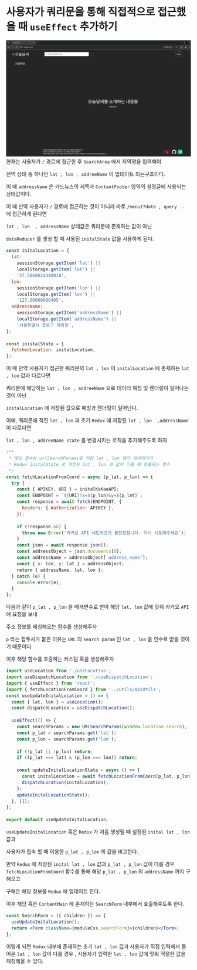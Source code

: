 # 사용자가 쿼리문을 통해 직접적으로 접근했을 때 `useEffect` 추가하기

![alt text](image.png)
현재는 사용자가 `/` 경로에 접근한 후 `SearchArea` 에서 지역명을 입력해야

전역 상태 중 하나인 `lat , lon , addreeName` 이 업데이트 되는구조이다.

이 때 `addressName` 은 카드뉴스의 제목과 `ContentFooter` 영역의 설명글에 사용되는 상태값이다.

이 때 만약 사용자가 `/` 경로에 접근하는 것이 아니라 바로 `/menu1?date , query ..` 에 접근하게 된다면

`lat , lon  , addressName` 상태값은 쿼리문에 존재하는 값이 아닌

`dataReducer` 를 생성 할 때 사용된 `initalState` 값을 사용하게 된다.

```jsx
const initalLocation = {
  lat:
    sessionStorage.getItem('lat') ||
    localStorage.getItem('lat') ||
    '37.5868624440018',
  lon:
    sessionStorage.getItem('lon') ||
    localStorage.getItem('lon') ||
    '127.00060686405',
  addressName:
    sessionStorage.getItem('addressName') ||
    localStorage.getItem('addressName') ||
    '서울특별시 종로구 혜화동',
};

const inistalState = {
  fetchedLocation: initalLocation,
};
```

이 때 만약 사용자가 접근한 쿼리문의 `lat , lon` 이 `initalLocation` 에 존재하는 `lat , lon` 값과 다르다면

쿼리문에 해당하는 `lat , lon , addreeName` 으로 데이터 패칭 및 렌더링이 일어나는 것이 아닌

`initalLocation` 에 저장된 값으로 패칭과 렌더링이 일어난다.

이에, 쿼리문에 적힌 `lat , lon` 과 초기 `Redux` 에 저장된 `lat , lon  ,addressName` 이 다르다면

`lat , lon , addreeName state` 를 변경시키는 로직을 추가해주도록 하자

```jsx
/**
 * 해당 함수는 urlSearchParams로 적힌 lat , lon 쿼리 파라미터가
 * Redux initalState 로 저장된 lat , lon 과 값이 다를 때 호출되는 함수
 */
const fetchLocationFromCoord = async (p_lat, p_lon) => {
  try {
    const { APIKEY, URI } = initalKaKaoAPI;
    const ENDPOINT = `${URI}?x=${p_lon}&y=${p_lat}`;
    const response = await fetch(ENDPOINT, {
      headers: { Authorization: APIKEY },
    });

    if (!response.ok) {
      throw new Error('카카오 API 네트워크가 불안정합니다. 다시 시도해주세요');
    }
    const json = await response.json();
    const addressObject = json.documents[0];
    const addressName = addressObject['address_name'];
    const { x: lon, y: lat } = addressObject;
    return { addressName, lat, lon };
  } catch (e) {
    console.error(e);
  }
};
```

다음과 같이 `p_lat , p_lon` 을 매개변수로 받아 해당 `lat, lon` 값에 맞춰 카카오 `API` 에 요청을 보내

주소 정보를 페칭해오는 함수를 생성해주자

`p` 라는 접두사가 붙은 이유는 `URL` 의 `search param` 인 `lat , lon` 을 인수로 받을 것이기 때문이다.

이후 해당 함수를 호출하는 커스텀 훅을 생성해주자

```jsx
import useLocation from './useLocation';
import useDispatchLocation from './useDispatchLocation';
import { useEffect } from 'react';
import { fetchLocationFromCoord } from '../utils/ApiUtils';
const useUpdateInitalLocation = () => {
  const { lat, lon } = useLocation();
  const dispatchLocation = useDispatchLocation();

  useEffect(() => {
    const searchParams = new URLSearchParams(window.location.search);
    const p_lat = searchParams.get('lat');
    const p_lon = searchParams.get('lon');

    if (!p_lat || !p_lon) return;
    if ((p_lat === lat) & (p_lon === lon)) return;

    const updateInitalLocationState = async () => {
      const initalLocation = await fetchLocationFromCoord(p_lat, p_lon);
      dispatchLocation(initalLocation);
    };
    updateInitalLocationState();
  }, []);
};

export default useUpdateInitalLocation;
```

`useUpdateInitalLocation` 훅은 `Redux` 가 처음 생성될 때 설정된 `inital lat , lon` 값과

사용자가 접속 할 때 이용한 `p_lat , p_lon` 의 값을 비교한다.

만약 `Redux` 에 저장된 `inital lat , lon` 값과 `p_lat , p_lon` 값이 다를 경우 `fetchLocationFromCoord` 함수를 통해 해당 `p_lat , p_lon` 의 `addressName` 까지 구해오고

구해온 해당 정보를 `Redux` 에 업데이트 한다.

이후 해당 훅은 `ContentMain` 에 존재하는 `SearchForm` 내부에서 호출해주도록 한다.

```jsx
const SearchForm = ({ children }) => {
  useUpdateInitalLocation();
  return <Form className={moduleCss.searchForm}>{children}</Form>;
};
```

이렇게 되면 `Redux` 내부에 존재하는 초기 `lat , lon` 값과 사용자가 직접 입력해서 들어온 `lat , lon` 값이 다를 경우 , 사용자가 입력한 `lat , lon` 값에 맞춰 적절한 값을 패칭해올 수 있다.
